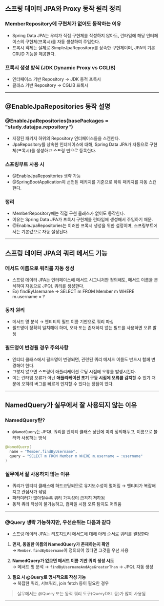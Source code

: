 ## 스프링 데이터 JPA와 Proxy 동작 원리 정리
### MemberRepository에 구현체가 없어도 동작하는 이유
- Spring Data JPA는 우리가 직접 구현체를 작성하지 않아도,
  런타임에 해당 인터페이스의 구현체(프록시)를 자동 생성하여 주입한다.
- 프록시 객체는 실제로 SimpleJpaRepository를 상속한 구현체이며,
  JPA의 기본 CRUD 기능을 제공한다.

### 프록시 생성 방식 (JDK Dynamic Proxy vs CGLIB)
- 인터페이스 기반 Repository → JDK 동적 프록시
- 클래스 기반 Repository → CGLIB 프록시
---
## @EnableJpaRepositories 동작 설명
### @EnableJpaRepositories(basePackages = "study.datajpa.repository")

- 지정된 패키지 하위의 Repository 인터페이스들을 스캔한다.
- JpaRepository를 상속한 인터페이스에 대해,
  Spring Data JPA가 자동으로 구현체(프록시)를 생성하고 스프링 빈으로 등록한다.

### 스프링부트 사용 시

- @EnableJpaRepositories 생략 가능
- @SpringBootApplication이 선언된 패키지를 기준으로 하위 패키지를 자동 스캔한다.

### 정리

- MemberRepository에는 직접 구현 클래스가 없어도 동작한다.
- 이유는 Spring Data JPA가 프록시 구현체를 런타임에 생성해서 주입하기 때문.
- @EnableJpaRepositories는 이러한 프록시 생성을 위한 설정이며, 스프링부트에서는 기본값으로 자동 설정된다.

---

## 스프링 데이터 JPA의 쿼리 메서드 기능
### 메서드 이름으로 쿼리를 자동 생성
- 스프링 데이터 JPA는 인터페이스에 메서드 시그니처만 정의해도,
  메서드 이름을 분석하여 자동으로 JPQL 쿼리를 생성한다.
- Ex) findByUsername → SELECT m FROM Member m WHERE m.username = ?

### 동작 원리
- 메서드 명 분석 → 엔티티의 필드 이름 기반으로 쿼리 파싱
- 필드명이 정확히 일치해야 하며, 오타 또는 존재하지 않는 필드를 사용하면 오류 발생

### 필드명이 변경될 경우 주의사항
- 엔티티 클래스에서 필드명이 변경되면,
  관련된 쿼리 메서드 이름도 반드시 함께 변경해야 한다.
- 그렇지 않으면 스프링이 애플리케이션 로딩 시점에 오류를 발생시킨다.
- 이는 런타임 오류가 아닌 **애플리케이션 초기 구동 시점에 오류를 감지**할 수 있기 때문에
  오히려 버그를 빠르게 인지할 수 있다는 장점이 있다.

---
## NamedQuery가 실무에서 잘 사용되지 않는 이유
### NamedQuery란?
- `@NamedQuery`는 JPQL 쿼리를 엔티티 클래스 상단에 미리 정의해두고,
  이름으로 불러와 사용하는 방식
```java
@NamedQuery(
  name = "Member.findByUsername",
  query = "SELECT m FROM Member m WHERE m.username = :username"
)
```

### 실무에서 잘 사용하지 않는 이유
- 쿼리가 엔티티 클래스에 하드코딩되므로 유지보수성이 떨어짐
  → 엔티티가 복잡해지고 관심사가 섞임
- 파라미터가 많아질수록 쿼리 가독성이 급격히 저하됨
- 동적 쿼리 작성이 불가능하고, 컴파일 시점 오류 탐지도 어려움

---

### @Query 생략 가능하지만, 우선순위는 다음과 같다

- 스프링 데이터 JPA는 리포지토리 메서드에 대해 아래 순서로 쿼리를 결정한다

1. **먼저, 동일한 이름의 NamedQuery가 존재하는지 확인**  
   → `Member.findByUsername`이 정의되어 있다면 그것을 우선 사용

2. **NamedQuery가 없으면 메서드 이름 기반 쿼리 생성 시도**  
   → 메서드 명 분석 → `findByUsernameAndAgeGreaterThan` → JPQL 자동 생성

3. **필요 시 @Query로 명시적으로 작성 가능**  
   → 복잡한 쿼리, 서브쿼리, join fetch 등이 필요한 경우

> 실무에서는 @Query 또는 동적 쿼리 도구(QueryDSL 등)가 많이 사용됨

---

